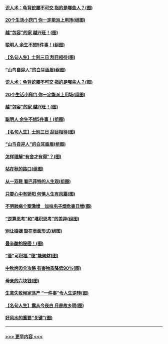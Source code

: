 #### [识人术：龟背蛇腰不可交 指的是哪些人？(图)](../pages/p8/907503.md?t=09162355) 
#### [20个生活小窍门 你一定能派上用场(组图)](../pages/p8/907510.md?t=09162355) 
#### [越“包容”的家 越兴旺！(图)](../pages/p8/907328.md?t=09162355) 
#### [聪明人 余生不想5件事！(组图)](../pages/p8/907364.md?t=09162355) 
#### [【名句人生】士别三日 刮目相待(图)](../pages/p8/906988.md?t=09162355) 
#### [“山鸟自迎人”的白耳画眉(组图)](../pages/p8/907332.md?t=09162355) 
#### [识人术：龟背蛇腰不可交 指的是哪些人？(图)](../pages/p8/907503.md?t=09162355) 
#### [20个生活小窍门 你一定能派上用场(组图)](../pages/p8/907510.md?t=09162355) 
#### [越“包容”的家 越兴旺！(图)](../pages/p8/907328.md?t=09162355) 
#### [聪明人 余生不想5件事！(组图)](../pages/p8/907364.md?t=09162355) 
#### [【名句人生】士别三日 刮目相待(图)](../pages/p8/906988.md?t=09162355) 
#### [“山鸟自迎人”的白耳画眉(组图)](../pages/p8/907332.md?t=09162355) 
#### [怎样理解“有舍才有得”？(图)](../pages/p8/906872.md?t=09162355) 
#### [站在秋的路口(组图)](../pages/p8/906914.md?t=09162355) 
#### [从一双鞋 看巴菲特的人生观(组图)](../pages/p8/907311.md?t=09162355) 
#### [只要心中有骄阳 何惧人生有风霜(图)](../pages/p8/907320.md?t=09162355) 
#### [不明肺病个案激增　加味电子烟危害日增(图)](../pages/p8/907307.md?t=09162355) 
#### [“逆算思考”和“堆积思考”的差异(组图)](../pages/p8/907229.md?t=09162355) 
#### [别让婚姻 毁在表面形式(组图)](../pages/p8/907118.md?t=09162355) 
#### [最辛酸的秘密！(图)](../pages/p8/906327.md?t=09162355) 
#### [“善”可积福 “德”能聚财(图)](../pages/p8/906906.md?t=09162355) 
#### [中秋烤肉全攻略 有害物质降低90%(图)](../pages/p8/907227.md?t=09162355) 
#### [母亲的六块钱(图)](../pages/p8/907107.md?t=09162355) 
#### [生意失败倾家荡产 “一件事”令人生逆转(图)](../pages/p8/907101.md?t=09162355) 
#### [【名句人生】露从今夜白 月是故乡明(图)](../pages/p8/906558.md?t=09162355) 
#### [好风水的重要“关键”(图)](../pages/p8/907087.md?t=09162355) 

----
#### [ >>> 更早内容 <<< ](../indexes/p8-earlier.md)
